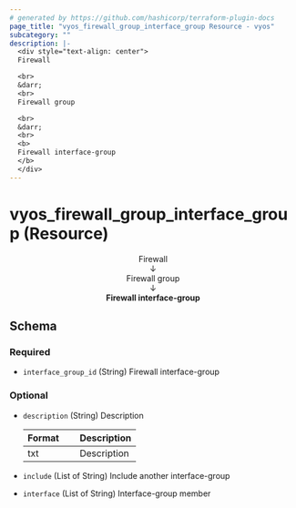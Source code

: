 ```yaml
---
# generated by https://github.com/hashicorp/terraform-plugin-docs
page_title: "vyos_firewall_group_interface_group Resource - vyos"
subcategory: ""
description: |-
  <div style="text-align: center">
  Firewall

  <br>
  &darr;
  <br>
  Firewall group

  <br>
  &darr;
  <br>
  <b>
  Firewall interface-group
  </b>
  </div>
---
```


# vyos_firewall_group_interface_group (Resource)

<div style="text-align: center">
Firewall

<br>
&darr;
<br>
Firewall group

<br>
&darr;
<br>
<b>
Firewall interface-group
</b>
</div>



<!-- schema generated by tfplugindocs -->
## Schema

### Required

- `interface_group_id` (String) Firewall interface-group

### Optional

- `description` (String) Description

    |  Format &emsp; | Description  |
    |----------|---------------|
    |  txt  &emsp; |  Description  |
- `include` (List of String) Include another interface-group
- `interface` (List of String) Interface-group member
